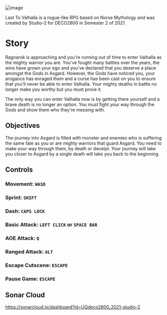 ![image](https://user-images.githubusercontent.com/86467852/137834595-f77f2871-abc6-4fd3-8de3-200547a16a63.png)

Last To Valhalla is a rogue-like RPG based on Norse Mythology and was created by Studio-2 for DECO2800 in Semester 2 of 2021. 

# Story

Ragnarok is approaching and you're running out of time to enter Valhalla as the mighty warrior you are. You've fought many battles over the years, the wins have grown your ego and you've declared that you deserve a place amongst the Gods in Asgard. However, the Gods have noticed you, your arogance has enraged them and a curse has been cast on you to ensure that you'll never be able to enter Valhalla. Your mighty deaths in battle no longer make you worthy but you must prove it.

The only way you can enter Valhalla now is by getting there yourself and a brave death is no longer an option. You must fight your way through the Gods and show them who they're messing with.

## Objectives

The journey into Asgard is filled with monster and enemies who is suffering the same fate as you or are mighty warriors that guard Asgard. You need to make your way through them, by death or deceipt. Your journey will take you closer to Asgard by a single death will take you back to the beginning. 

## Controls

### Movement: `WASD`
### Sprint: `SHIFT`
### Dash: `CAPS LOCK`
### Basic Attack: `LEFT CLICK` or `SPACE BAR`
### AOE Attack: `Q`
### Ranged Attack: `ALT`

### Escape Cutscene: `ESCAPE`
### Pause Game: `ESCAPE`

## Sonar Cloud
https://sonarcloud.io/dashboard?id=UQdeco2800_2021-studio-2
